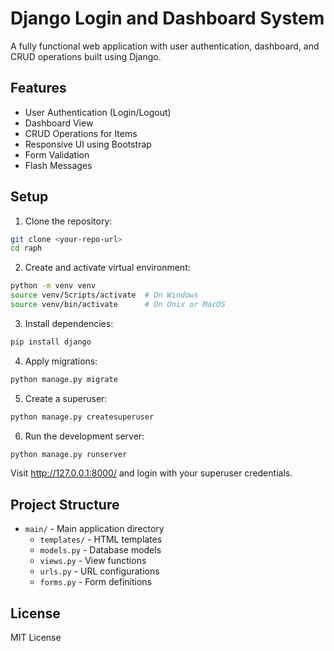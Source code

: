 # Django Login and Dashboard System

A fully functional web application with user authentication, dashboard, and CRUD operations built using Django.

## Features

- User Authentication (Login/Logout)
- Dashboard View
- CRUD Operations for Items
- Responsive UI using Bootstrap
- Form Validation
- Flash Messages

## Setup

1. Clone the repository:
```bash
git clone <your-repo-url>
cd raph
```

2. Create and activate virtual environment:
```bash
python -m venv venv
source venv/Scripts/activate  # On Windows
source venv/bin/activate      # On Unix or MacOS
```

3. Install dependencies:
```bash
pip install django
```

4. Apply migrations:
```bash
python manage.py migrate
```

5. Create a superuser:
```bash
python manage.py createsuperuser
```

6. Run the development server:
```bash
python manage.py runserver
```

Visit http://127.0.0.1:8000/ and login with your superuser credentials.

## Project Structure

- `main/` - Main application directory
  - `templates/` - HTML templates
  - `models.py` - Database models
  - `views.py` - View functions
  - `urls.py` - URL configurations
  - `forms.py` - Form definitions

## License

MIT License